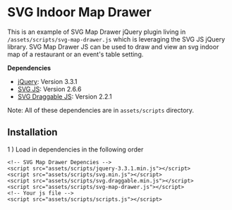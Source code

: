 # SVG Indoor Map Drawer

This is an example of SVG Map Drawer jQuery plugin living in `/assets/scripts/svg-map-drawer.js` which is leveraging the SVG JS jQuery library. SVG Map Drawer JS can be used to draw and view an svg indoor map of a restaurant or an event's table setting.

**Dependencies**
* [jQuery](http://jquery.com/): Version 3.3.1
* [SVG JS](http://svgjs.com/): Version 2.6.6
* [SVG Draggable JS](https://github.com/svgdotjs/svg.draggable.js): Version 2.2.1

Note: All of these dependencies are in `assets/scripts` directory.

## Installation

1 ) Load in dependencies in the following order

```
<!-- SVG Map Drawer Depencies -->
<script src="assets/scripts/jquery-3.3.1.min.js"></script>
<script src="assets/scripts/svg.min.js"></script>
<script src="assets/scripts/svg.draggable.min.js"></script>
<script src="assets/scripts/svg-map-drawer.js"></script>
<!-- Your js file -->
<script src="assets/scripts/scripts.js"></script>
```
